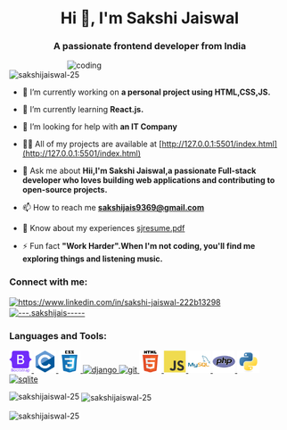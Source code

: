 <h1 align="center">Hi 👋, I'm Sakshi Jaiswal</h1>
<h3 align="center">A passionate frontend developer from India</h3>
<img align="right" width="400px" alt="coding" src="https://www.google.com/url?sa=i&url=https%3A%2F%2Fwww.freepik.com%2Ffree-photos-vectors%2Fcoding-gif%2F4&psig=AOvVaw0sSe0QLtBpoyat99sApLtg&ust=1741326168948000&source=images&cd=vfe&opi=89978449&ved=0CBQQjRxqFwoTCLCvoJvg9IsDFQAAAAAdAAAAABAJ">

<p align="left"> <img src="https://komarev.com/ghpvc/?username=sakshijaiswal-25&label=Profile%20views&color=0e75b6&style=flat" alt="sakshijaiswal-25" /> </p>

- 🔭 I’m currently working on **a personal project using HTML,CSS,JS.**

- 🌱 I’m currently learning **React.js.**

- 🤝 I’m looking for help with **an IT Company**

- 👨‍💻 All of my projects are available at [http://127.0.0.1:5501/index.html](http://127.0.0.1:5501/index.html)

- 💬 Ask me about **Hii,I'm Sakshi Jaiswal,a passionate Full-stack developer who loves building web applications and contributing to open-source projects.**

- 📫 How to reach me **sakshijais9369@gmail.com**

- 📄 Know about my experiences [sjresume.pdf](sjresume.pdf)

- ⚡ Fun fact **"Work Harder".When I'm not coding, you'll find me exploring things and listening music.**

<h3 align="left">Connect with me:</h3>
<p align="left">
<a href="https://linkedin.com/in/https://www.linkedin.com/in/sakshi-jaiswal-222b13298" target="blank"><img align="center" src="https://raw.githubusercontent.com/rahuldkjain/github-profile-readme-generator/master/src/images/icons/Social/linked-in-alt.svg" alt="https://www.linkedin.com/in/sakshi-jaiswal-222b13298" height="30" width="40" /></a>
<a href="https://instagram.com/---.sakshijais-----" target="blank"><img align="center" src="https://raw.githubusercontent.com/rahuldkjain/github-profile-readme-generator/master/src/images/icons/Social/instagram.svg" alt="---.sakshijais-----" height="30" width="40" /></a>
</p>

<h3 align="left">Languages and Tools:</h3>
<p align="left"> <a href="https://getbootstrap.com" target="_blank" rel="noreferrer"> <img src="https://raw.githubusercontent.com/devicons/devicon/master/icons/bootstrap/bootstrap-plain-wordmark.svg" alt="bootstrap" width="40" height="40"/> </a> <a href="https://www.cprogramming.com/" target="_blank" rel="noreferrer"> <img src="https://raw.githubusercontent.com/devicons/devicon/master/icons/c/c-original.svg" alt="c" width="40" height="40"/> </a> <a href="https://www.w3schools.com/css/" target="_blank" rel="noreferrer"> <img src="https://raw.githubusercontent.com/devicons/devicon/master/icons/css3/css3-original-wordmark.svg" alt="css3" width="40" height="40"/> </a> <a href="https://www.djangoproject.com/" target="_blank" rel="noreferrer"> <img src="https://cdn.worldvectorlogo.com/logos/django.svg" alt="django" width="40" height="40"/> </a> <a href="https://git-scm.com/" target="_blank" rel="noreferrer"> <img src="https://www.vectorlogo.zone/logos/git-scm/git-scm-icon.svg" alt="git" width="40" height="40"/> </a> <a href="https://www.w3.org/html/" target="_blank" rel="noreferrer"> <img src="https://raw.githubusercontent.com/devicons/devicon/master/icons/html5/html5-original-wordmark.svg" alt="html5" width="40" height="40"/> </a> <a href="https://developer.mozilla.org/en-US/docs/Web/JavaScript" target="_blank" rel="noreferrer"> <img src="https://raw.githubusercontent.com/devicons/devicon/master/icons/javascript/javascript-original.svg" alt="javascript" width="40" height="40"/> </a> <a href="https://www.mysql.com/" target="_blank" rel="noreferrer"> <img src="https://raw.githubusercontent.com/devicons/devicon/master/icons/mysql/mysql-original-wordmark.svg" alt="mysql" width="40" height="40"/> </a> <a href="https://www.php.net" target="_blank" rel="noreferrer"> <img src="https://raw.githubusercontent.com/devicons/devicon/master/icons/php/php-original.svg" alt="php" width="40" height="40"/> </a> <a href="https://www.python.org" target="_blank" rel="noreferrer"> <img src="https://raw.githubusercontent.com/devicons/devicon/master/icons/python/python-original.svg" alt="python" width="40" height="40"/> </a> <a href="https://www.sqlite.org/" target="_blank" rel="noreferrer"> <img src="https://www.vectorlogo.zone/logos/sqlite/sqlite-icon.svg" alt="sqlite" width="40" height="40"/> </a> </p>

<p><img align="left" src="https://github-readme-stats.vercel.app/api/top-langs?username=sakshijaiswal-25&show_icons=true&locale=en&layout=compact" alt="sakshijaiswal-25" /></p>

<p>&nbsp;<img align="center" src="https://github-readme-stats.vercel.app/api?username=sakshijaiswal-25&show_icons=true&locale=en" alt="sakshijaiswal-25" /></p>

<p><img align="center" src="https://github-readme-streak-stats.herokuapp.com/?user=sakshijaiswal-25&" alt="sakshijaiswal-25" /></p>
